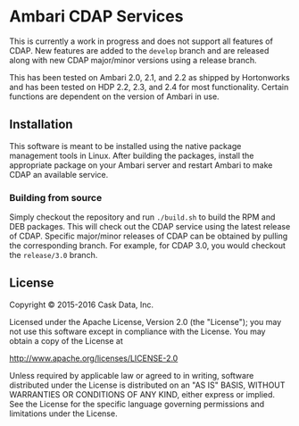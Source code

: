 # Ambari CDAP Services

This is currently a work in progress and does not support all features of CDAP. New features
are added to the `develop` branch and are released along with new CDAP major/minor versions
using a release branch.

This has been tested on Ambari 2.0, 2.1, and 2.2 as shipped by Hortonworks and has been tested
on HDP 2.2, 2.3, and 2.4 for most functionality. Certain functions are dependent on the version
of Ambari in use.

## Installation

This software is meant to be installed using the native package management tools in Linux. After
building the packages, install the appropriate package on your Ambari server and restart Ambari
to make CDAP an available service.

### Building from source

Simply checkout the repository and run `./build.sh` to build the RPM and DEB packages. This
will check out the CDAP service using the latest release of CDAP. Specific major/minor releases
of CDAP can be obtained by pulling the corresponding branch. For example, for CDAP 3.0, you would
checkout the `release/3.0` branch.

## License

   Copyright © 2015-2016 Cask Data, Inc.

Licensed under the Apache License, Version 2.0 (the "License"); you may not use this
software except in compliance with the License. You may obtain a copy of the License at

http://www.apache.org/licenses/LICENSE-2.0

Unless required by applicable law or agreed to in writing, software distributed under the
License is distributed on an "AS IS" BASIS, WITHOUT WARRANTIES OR CONDITIONS OF ANY KIND,
either express or implied. See the License for the specific language governing permissions
and limitations under the License.
